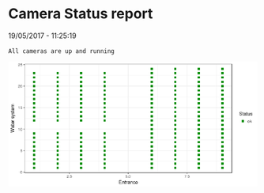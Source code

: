 Camera Status report
================
19/05/2017 - 11:25:19

    All cameras are up and running

![](camreport_files/figure-markdown_github/unnamed-chunk-2-1.png)
